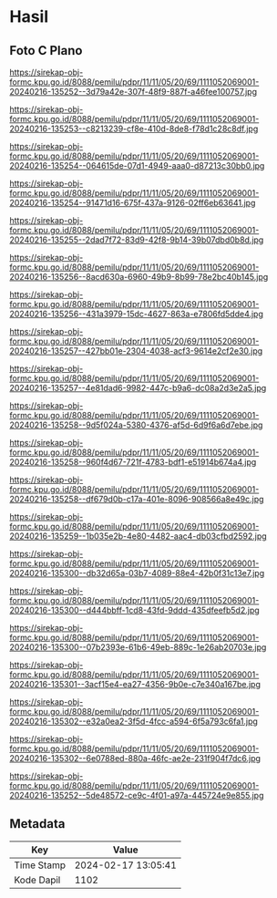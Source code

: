 # Hasil

## Foto C Plano

https://sirekap-obj-formc.kpu.go.id/8088/pemilu/pdpr/11/11/05/20/69/1111052069001-20240216-135252--3d79a42e-307f-48f9-887f-a46fee100757.jpg

https://sirekap-obj-formc.kpu.go.id/8088/pemilu/pdpr/11/11/05/20/69/1111052069001-20240216-135253--c8213239-cf8e-410d-8de8-f78d1c28c8df.jpg

https://sirekap-obj-formc.kpu.go.id/8088/pemilu/pdpr/11/11/05/20/69/1111052069001-20240216-135254--064615de-07d1-4949-aaa0-d87213c30bb0.jpg

https://sirekap-obj-formc.kpu.go.id/8088/pemilu/pdpr/11/11/05/20/69/1111052069001-20240216-135254--91471d16-675f-437a-9126-02ff6eb63641.jpg

https://sirekap-obj-formc.kpu.go.id/8088/pemilu/pdpr/11/11/05/20/69/1111052069001-20240216-135255--2dad7f72-83d9-42f8-9b14-39b07dbd0b8d.jpg

https://sirekap-obj-formc.kpu.go.id/8088/pemilu/pdpr/11/11/05/20/69/1111052069001-20240216-135256--8acd630a-6960-49b9-8b99-78e2bc40b145.jpg

https://sirekap-obj-formc.kpu.go.id/8088/pemilu/pdpr/11/11/05/20/69/1111052069001-20240216-135256--431a3979-15dc-4627-863a-e7806fd5dde4.jpg

https://sirekap-obj-formc.kpu.go.id/8088/pemilu/pdpr/11/11/05/20/69/1111052069001-20240216-135257--427bb01e-2304-4038-acf3-9614e2cf2e30.jpg

https://sirekap-obj-formc.kpu.go.id/8088/pemilu/pdpr/11/11/05/20/69/1111052069001-20240216-135257--4e81dad6-9982-447c-b9a6-dc08a2d3e2a5.jpg

https://sirekap-obj-formc.kpu.go.id/8088/pemilu/pdpr/11/11/05/20/69/1111052069001-20240216-135258--9d5f024a-5380-4376-af5d-6d9f6a6d7ebe.jpg

https://sirekap-obj-formc.kpu.go.id/8088/pemilu/pdpr/11/11/05/20/69/1111052069001-20240216-135258--960f4d67-721f-4783-bdf1-e51914b674a4.jpg

https://sirekap-obj-formc.kpu.go.id/8088/pemilu/pdpr/11/11/05/20/69/1111052069001-20240216-135258--df679d0b-c17a-401e-8096-908566a8e49c.jpg

https://sirekap-obj-formc.kpu.go.id/8088/pemilu/pdpr/11/11/05/20/69/1111052069001-20240216-135259--1b035e2b-4e80-4482-aac4-db03cfbd2592.jpg

https://sirekap-obj-formc.kpu.go.id/8088/pemilu/pdpr/11/11/05/20/69/1111052069001-20240216-135300--db32d65a-03b7-4089-88e4-42b0f31c13e7.jpg

https://sirekap-obj-formc.kpu.go.id/8088/pemilu/pdpr/11/11/05/20/69/1111052069001-20240216-135300--d444bbff-1cd8-43fd-9ddd-435dfeefb5d2.jpg

https://sirekap-obj-formc.kpu.go.id/8088/pemilu/pdpr/11/11/05/20/69/1111052069001-20240216-135300--07b2393e-61b6-49eb-889c-1e26ab20703e.jpg

https://sirekap-obj-formc.kpu.go.id/8088/pemilu/pdpr/11/11/05/20/69/1111052069001-20240216-135301--3acf15e4-ea27-4356-9b0e-c7e340a167be.jpg

https://sirekap-obj-formc.kpu.go.id/8088/pemilu/pdpr/11/11/05/20/69/1111052069001-20240216-135302--e32a0ea2-3f5d-4fcc-a594-6f5a793c6fa1.jpg

https://sirekap-obj-formc.kpu.go.id/8088/pemilu/pdpr/11/11/05/20/69/1111052069001-20240216-135302--6e0788ed-880a-46fc-ae2e-231f904f7dc6.jpg

https://sirekap-obj-formc.kpu.go.id/8088/pemilu/pdpr/11/11/05/20/69/1111052069001-20240216-135252--5de48572-ce9c-4f01-a97a-445724e9e855.jpg


## Metadata

| Key        | Value               |
| ---------- | ------------------- |
| Time Stamp | 2024-02-17 13:05:41 |
| Kode Dapil | 1102                |



